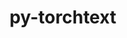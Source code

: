 ---
title: "py-torchtext"
layout: cache
categories: [package, develop-2025-07-13]
meta: {"compilers": ["gcc@13.2.0"], "num_specs": 2, "num_specs_by_stack": {"ml-linux-aarch64-cpu": 1, "ml-linux-x86_64-cpu": 1, "root": 2}, "oss": ["ubuntu24.04"], "platforms": ["linux"], "stacks": ["ml-linux-aarch64-cpu", "ml-linux-x86_64-cpu", "root"], "targets": ["aarch64", "x86_64_v3"], "versions": ["0.18.0"]}
spec_details: [{"compiler": "gcc@13.2.0", "hash": "culr4pfmdnttli3fvv5qqyhcipb7dapm", "os": "ubuntu24.04", "platform": "linux", "size": "-", "stacks": ["ml-linux-x86_64-cpu", "root"], "target": "x86_64_v3", "variants": ["build_system=python_pip", "commit=9bed85d7a7ae13cf8c28598a88d8e461fe1afcb4"], "versions": ["0.18.0"]}, {"compiler": "gcc@13.2.0", "hash": "t2yyohyveiazlhpxvmknz4smkkc6cksb", "os": "ubuntu24.04", "platform": "linux", "size": "-", "stacks": ["ml-linux-aarch64-cpu", "root"], "target": "aarch64", "variants": ["build_system=python_pip", "commit=9bed85d7a7ae13cf8c28598a88d8e461fe1afcb4"], "versions": ["0.18.0"]}]
---